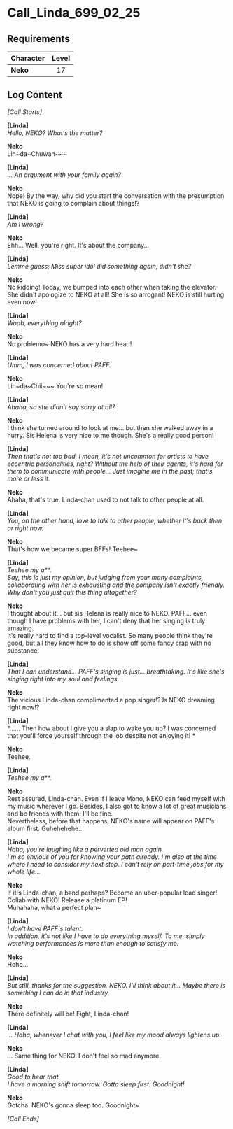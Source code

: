 # Call_Linda_699_02_25
## Requirements
|Character|Level|
|---------|:---:|
|**Neko** | 17  |

## Log Content
*[Call Starts]*

**[Linda]**<br>
*Hello, NEKO? What's the matter?*

**Neko**<br>
Lin\~da\~Chuwan\~\~\~

**[Linda]**<br>
*... An argument with your family again?*

**Neko**<br>
Nope! By the way, why did you start the conversation with the presumption that NEKO is going to complain about things!?

**[Linda]**<br>
*Am I wrong?*

**Neko**<br>
Ehh... Well, you're right. It's about the company...

**[Linda]**<br>
*Lemme guess; Miss super idol did something again, didn't she?*

**Neko**<br>
No kidding! Today, we bumped into each other when taking the elevator. She didn't apologize to NEKO at all! She is so arrogant! NEKO is still hurting even now!

**[Linda]**<br>
*Woah, everything alright?*

**Neko**<br>
No problemo\~ NEKO has a very hard head!

**[Linda]**<br>
*Umm, I was concerned about PAFF.*

**Neko**<br>
Lin\~da\~Chii\~\~\~ You're so mean!

**[Linda]**<br>
*Ahaha, so she didn't say sorry at all?*

**Neko**<br>
I think she turned around to look at me... but then she walked away in a hurry. Sis Helena is very nice to me though. She's a really good person!

**[Linda]**<br>
*Then that's not too bad. I mean, it's not uncommon for artists to have eccentric personalities, right? Without the help of their agents, it's hard for them to communicate with people... Just imagine me in the past; that's more or less it.*

**Neko**<br>
Ahaha, that's true. Linda\-chan used to not talk to other people at all.

**[Linda]**<br>
*You, on the other hand, love to talk to other people, whether it's back then or right now.*

**Neko**<br>
That's how we became super BFFs! Teehee\~

**[Linda]**<br>
*Teehee my a\*\*.<br>
Say, this is just my opinion, but judging from your many complaints, collaborating with her is exhausting and the company isn't exactly friendly. Why don't you just quit this thing altogether?*

**Neko**<br>
I thought about it... but sis Helena is really nice to NEKO. PAFF... even though I have problems with her, I can't deny that her singing is truly amazing.<br>
It's really hard to find a top\-level vocalist. So many people think they're good, but all they know how to do is show off some fancy crap with no substance!

**[Linda]**<br>
*That I can understand... PAFF's singing is just... breathtaking. It's like she's singing right into my soul and feelings.*

**Neko**<br>
The vicious Linda\-chan complimented a pop singer!? Is NEKO dreaming right now!?

**[Linda]**<br>
*...... Then how about I give you a slap to wake you up? I was concerned that you'll force yourself through the job despite not enjoying it! *

**Neko**<br>
Teehee.

**[Linda]**<br>
*Teehee my a\*\*.*

**Neko**<br>
Rest assured, Linda\-chan. Even if I leave Mono, NEKO can feed myself with my music wherever I go. Besides, I also got to know a lot of great musicians and be friends with them! I'll be fine.<br>
Nevertheless, before that happens, NEKO's name will appear on PAFF's album first. Guhehehehe...

**[Linda]**<br>
*Haha, you're laughing like a perverted old man again.<br>
I'm so envious of you for knowing your path already. I'm also at the time where I need to consider my next step. I can't rely on part\-time jobs for my whole life...*

**Neko**<br>
If it's Linda\-chan, a band perhaps? Become an uber\-popular lead singer! Collab with NEKO! Release a platinum EP!<br>
Muhahaha, what a perfect plan\~

**[Linda]**<br>
*I don't have PAFF's talent.<br>
In addition, it's not like I have to do everything myself. To me, simply watching performances is more than enough to satisfy me.*

**Neko**<br>
Hoho...

**[Linda]**<br>
*But still, thanks for the suggestion, NEKO. I'll think about it... Maybe there is something I can do in that industry.*

**Neko**<br>
There definitely will be! Fight, Linda\-chan!

**[Linda]**<br>
*... Haha, whenever I chat with you, I feel like my mood always lightens up.*

**Neko**<br>
... Same thing for NEKO. I don't feel so mad anymore.

**[Linda]**<br>
*Good to hear that.<br>
I have a morning shift tomorrow. Gotta sleep first. Goodnight!*

**Neko**<br>
Gotcha. NEKO's gonna sleep too. Goodnight\~

*[Call Ends]*